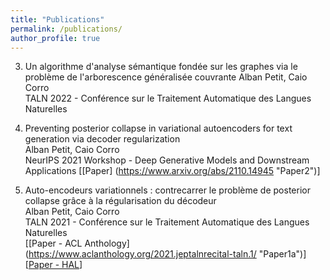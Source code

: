 ```yaml
---
title: "Publications"
permalink: /publications/
author_profile: true
---
```

3. Un algorithme d'analyse sémantique fondée sur les graphes via le problème de l'arborescence généralisée couvrante 
Alban Petit, Caio Corro  
TALN 2022 - Conférence sur le Traitement Automatique des Langues Naturelles

2. Preventing posterior collapse in variational autoencoders for text generation via decoder regularization  
Alban Petit, Caio Corro  
NeurIPS 2021 Workshop - Deep Generative Models and Downstream Applications
\[[Paper] (https://www.arxiv.org/abs/2110.14945 "Paper2")\]


1. Auto-encodeurs variationnels : contrecarrer le problème de posterior collapse grâce à la régularisation du décodeur  
Alban Petit, Caio Corro  
TALN 2021 - Conférence sur le Traitement Automatique des Langues Naturelles  
\[[Paper - ACL Anthology] (https://www.aclanthology.org/2021.jeptalnrecital-taln.1/ "Paper1a")\] \[[Paper - HAL](https://hal.archives-ouvertes.fr/hal-03265886/document "Paper1b")\]